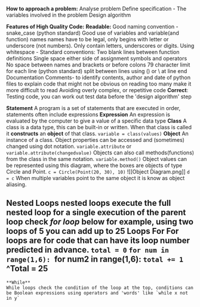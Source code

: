 **How to approach a problem:**
	Analyse problem
	Define specification - The variables involved in the problem
	Design algorithm

**Features of High Quality Code:**
	**Readable:**
		Good naming convention - snake_case (python standard)
		Good use of variables and variable(and function) names
			names have to be legal, only begins with letter or underscore (not numbers). Only contain letters, underscores or digits.
		Using whitespace - Standard conventions:
			Two blank lines between function definitions
			Single space either side of assignment symbols and operators
			No space between names and brackets or before colons
			79 character limit for each line (python standard) split between lines using () or \ at line end
		Documentation
			Comments-
			to identify contents, author and date of python files
			to explain code that might not be obvious on reading
			too many make it more difficult to read
		Avoiding overly complex, or repetitive code
	**Correct**:
		Testing code, you can work out test data before the 'design algorithm' step

**Statement**
	A program is a set of statements that are executed in order, statements often include expressions
**Expression**
	An expression is evaluated by the computer to give a value of a specific data type
**Class**
	A class is a data type, this can be built-in or written. When that class is called it **constructs** an **object** of that class. `variable = class(values)`
**Object**
	An instance of a class. Object properties can be accessed and (sometimes) changed using dot notation. 
	`variable.attribute` or `variable.attribute(changedvalue)`
	Objects can also call methods(functions) from the class in the same notation.
	`variable.method()`
	Object values can be represented using this diagram, where the boxes are objects of type Circle and Point.
	`c = Circle(Point(20, 30), 10)`
![[Object Diagram.png]]
	`d = c`
	When multiple variables point to the same object it is know as object aliasing.

**Nested Loops**
nested loops execute the full nested loop for a single execution of the parent loop
check *for loop* below for example, using two loops of 5 you can add up to 25
**Loops**
	**For**
	For loops are for code that can have its loop number predicted in advance.
	`total = 0`
	`for num in range(1,6):
		`for num2 in range(1,6):
			`total += 1`
	^Total = 25
-
	**While**
	While loops check the condition of the loop at the top, conditions can be Boolean expressions using operators and 'words' like `while x not in y`